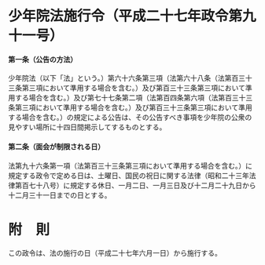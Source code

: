 # 少年院法施行令（平成二十七年政令第九十一号）
#### 第一条（公告の方法）
少年院法（以下「法」という。）第六十六条第三項（法第六十八条（法第百三十三条第三項において準用する場合を含む。）及び第百三十三条第三項において準用する場合を含む。）及び第七十七条第二項（法第百四条第六項（法第百三十三条第三項において準用する場合を含む。）及び第百三十三条第三項において準用する場合を含む。）の規定による公告は、その公告すべき事項を少年院の公衆の見やすい場所に十四日間掲示してするものとする。
#### 第二条（面会が制限される日）
法第九十六条第一項（法第百三十三条第三項において準用する場合を含む。）に規定する政令で定める日は、土曜日、国民の祝日に関する法律（昭和二十三年法律第百七十八号）に規定する休日、一月二日、一月三日及び十二月二十九日から十二月三十一日までの日とする。
# 附　則
この政令は、法の施行の日（平成二十七年六月一日）から施行する。
